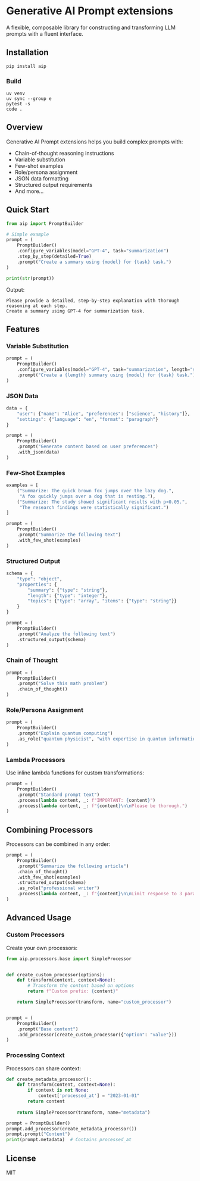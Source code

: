 # Generative AI Prompt extensions

A flexible, composable library for constructing and transforming LLM prompts with a fluent interface.

## Installation

```
pip install aip
```

### Build

```
uv venv
uv sync --group e
pytest -s
code .
```

## Overview

Generative AI Prompt extensions helps you build complex prompts with:

- Chain-of-thought reasoning instructions
- Variable substitution
- Few-shot examples
- Role/persona assignment
- JSON data formatting
- Structured output requirements
- And more...

## Quick Start

```python
from aip import PromptBuilder

# Simple example
prompt = (
    PromptBuilder()
    .configure_variables(model="GPT-4", task="summarization")
    .step_by_step(detailed=True)
    .prompt("Create a summary using {model} for {task} task.")
)

print(str(prompt))
```

Output:
```
Please provide a detailed, step-by-step explanation with thorough reasoning at each step.
Create a summary using GPT-4 for summarization task.
```

## Features

### Variable Substitution

```python
prompt = (
    PromptBuilder()
    .configure_variables(model="GPT-4", task="summarization", length="short")
    .prompt("Create a {length} summary using {model} for {task} task.")
)
```

### JSON Data

```python
data = {
    "user": {"name": "Alice", "preferences": ["science", "history"]},
    "settings": {"language": "en", "format": "paragraph"}
}

prompt = (
    PromptBuilder()
    .prompt("Generate content based on user preferences")
    .with_json(data)
)
```

### Few-Shot Examples

```python
examples = [
    ("Summarize: The quick brown fox jumps over the lazy dog.",
     "A fox quickly jumps over a dog that is resting."),
    ("Summarize: The study showed significant results with p<0.05.",
     "The research findings were statistically significant.")
]

prompt = (
    PromptBuilder()
    .prompt("Summarize the following text")
    .with_few_shot(examples)
)
```

### Structured Output

```python
schema = {
    "type": "object",
    "properties": {
        "summary": {"type": "string"},
        "length": {"type": "integer"},
        "topics": {"type": "array", "items": {"type": "string"}}
    }
}

prompt = (
    PromptBuilder()
    .prompt("Analyze the following text")
    .structured_output(schema)
)
```

### Chain of Thought

```python
prompt = (
    PromptBuilder()
    .prompt("Solve this math problem")
    .chain_of_thought()
)
```

### Role/Persona Assignment

```python
prompt = (
    PromptBuilder()
    .prompt("Explain quantum computing")
    .as_role("quantum physicist", "with expertise in quantum information theory")
)
```

### Lambda Processors

Use inline lambda functions for custom transformations:

```python
prompt = (
    PromptBuilder()
    .prompt("Standard prompt text")
    .process(lambda content, _: f"IMPORTANT: {content}")
    .process(lambda content, _: f"{content}\n\nPlease be thorough.")
)
```

## Combining Processors

Processors can be combined in any order:

```python
prompt = (
    PromptBuilder()
    .prompt("Summarize the following article")
    .chain_of_thought()
    .with_few_shot(examples)
    .structured_output(schema)
    .as_role("professional writer")
    .process(lambda content, _: f"{content}\n\nLimit response to 3 paragraphs.")
)
```

## Advanced Usage

### Custom Processors

Create your own processors:

```python
from aip.processors.base import SimpleProcessor


def create_custom_processor(options):
    def transform(content, context=None):
        # Transform the content based on options
        return f"Custom prefix: {content}"

    return SimpleProcessor(transform, name="custom_processor")


prompt = (
    PromptBuilder()
    .prompt("Base content")
    .add_processor(create_custom_processor({"option": "value"}))
)
```

### Processing Context

Processors can share context:

```python
def create_metadata_processor():
    def transform(content, context=None):
        if context is not None:
            context['processed_at'] = "2023-01-01"
        return content
    
    return SimpleProcessor(transform, name="metadata")

prompt = PromptBuilder()
prompt.add_processor(create_metadata_processor())
prompt.prompt("Content")
print(prompt.metadata)  # Contains processed_at
```

## License

MIT
